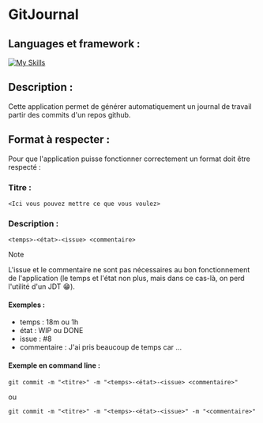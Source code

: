 # GitJournal

## Languages et framework :
[![My Skills](https://skillicons.dev/icons?i=js,html,css,electron)](https://github.com/ThomNardou)

## Description : 
Cette application permet de générer automatiquement un journal de travail partir des commits d'un repos github.

## Format à respecter : 
Pour que l'application puisse fonctionner correctement un format doit être respecté :


### Titre :

```
<Ici vous pouvez mettre ce que vous voulez>
```


### Description :

```
<temps>-<état>-<issue> <commentaire>
```
> [!NOTE]  
> L'issue et le commentaire ne sont pas nécessaires au bon fonctionnement de l'application (le temps et l'état non plus, mais dans ce cas-là, on perd l'utilité d'un JDT 😁).

#### Exemples :
- temps : 18m ou 1h
- état : WIP ou DONE
- issue : #8
- commentaire : J'ai pris beaucoup de temps car ...

#### Exemple en command line : 
```git
git commit -m "<titre>" -m "<temps>-<état>-<issue> <commentaire>"
```

ou 

```
git commit -m "<titre>" -m "<temps>-<état>-<issue>" -m "<commentaire>"
```
